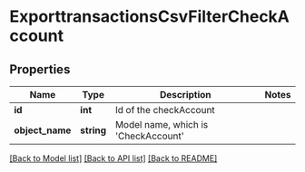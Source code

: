 # ExporttransactionsCsvFilterCheckAccount

## Properties
Name | Type | Description | Notes
------------ | ------------- | ------------- | -------------
**id** | **int** | Id of the checkAccount | 
**object_name** | **string** | Model name, which is &#x27;CheckAccount&#x27; | 

[[Back to Model list]](../../README.md#documentation-for-models) [[Back to API list]](../../README.md#documentation-for-api-endpoints) [[Back to README]](../../README.md)

